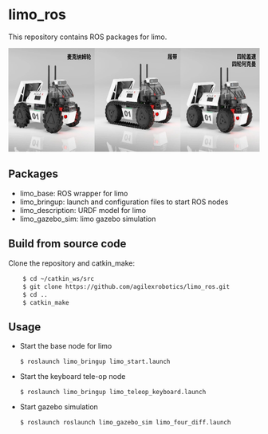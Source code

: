 # limo_ros
This repository contains ROS packages for limo. 

<img src="limo_description/img/limo.jpg" width="640" height="208" /> 

## Packages
 
 
* limo_base: ROS wrapper for limo
* limo_bringup: launch and configuration files to start ROS nodes
* limo_description: URDF model for limo 
* limo_gazebo_sim: limo gazebo simulation

## Build from source code
Clone the repository and catkin_make:
```
    $ cd ~/catkin_ws/src
    $ git clone https://github.com/agilexrobotics/limo_ros.git
    $ cd ..
    $ catkin_make
```


## Usage

* Start the base node for limo

    ```
    $ roslaunch limo_bringup limo_start.launch
    ```


* Start the keyboard tele-op node

    ```
    $ roslaunch limo_bringup limo_teleop_keyboard.launch
    ```

* Start gazebo simulation

    ```
    $ roslaunch roslaunch limo_gazebo_sim limo_four_diff.launch
    ```
